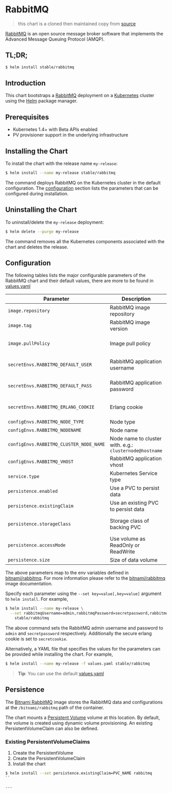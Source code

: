 # RabbitMQ

> this chart is a cloned then maintained copy from [source](https://github.com/CenterForOpenScience/helm-charts/tree/master/rabbitmq)

[RabbitMQ](https://www.rabbitmq.com/) is an open source message broker software that implements the Advanced Message Queuing Protocol (AMQP).

## TL;DR;

```bash
$ helm install stable/rabbitmq
```

## Introduction

This chart bootstraps a [RabbitMQ](https://hub.docker.com/_/rabbitmq/) deployment on a [Kubernetes](http://kubernetes.io) cluster using the [Helm](https://helm.sh) package manager.

## Prerequisites

- Kubernetes 1.4+ with Beta APIs enabled
- PV provisioner support in the underlying infrastructure

## Installing the Chart

To install the chart with the release name `my-release`:

```bash
$ helm install --name my-release stable/rabbitmq
```

The command deploys RabbitMQ on the Kubernetes cluster in the default configuration. The [configuration](#configuration) section lists the parameters that can be configured during installation.


## Uninstalling the Chart

To uninstall/delete the `my-release` deployment:

```bash
$ helm delete --purge my-release
```

The command removes all the Kubernetes components associated with the chart and deletes the release.


## Configuration

The following tables lists the major configurable parameters of the RabbitMQ chart and their default values, there are more to be found in [values.yaml](./values.yaml)

|          Parameter                          |                       Description                       |                         Default                          |
|---------------------------------------------|---------------------------------------------------------|----------------------------------------------------------|
| `image.repository`                          | RabbitMQ image repository                               | `{IMAGE_REPO}:version`                                   |
| `image.tag`                                 | RabbitMQ image version                                  | `rabbitmq:{VERSION}`                                     |
| `image.pullPolicy`                          | Image pull policy                                       | `Always` if `imageTag` is `latest`, else `IfNotPresent`. |
| `secretEnvs.RABBITMQ_DEFAULT_USER`          | RabbitMQ application username                           | _random 10 character long alphanumeric string_           |
| `secretEnvs.RABBITMQ_DEFAULT_PASS`          | RabbitMQ application password                           | _random 10 character long alphanumeric string_           |
| `secretEnvs.RABBITMQ_ERLANG_COOKIE`         | Erlang cookie                                           | _random 32 character long alphanumeric string_           |
| `configEnvs.RABBITMQ_NODE_TYPE`             | Node type                                               | `stats`                                                  |
| `configEnvs.RABBITMQ_NODENAME`              | Node name                                               | `rabbit`                                                 |
| `configEnvs.RABBITMQ_CLUSTER_NODE_NAME`     | Node name to cluster with. e.g.: `clusternode@hostname` | `nil`                                                    |
| `configEnvs.RABBITMQ_VHOST`                 | RabbitMQ application vhost                              | `/`                                                      |
| `service.type`                              | Kubernetes Service type                                 | `ClusterIP`                                              |
| `persistence.enabled`                       | Use a PVC to persist data                               | `true`                                                   |
| `persistence.existingClaim`                 | Use an existing PVC to persist data                     | `nil`                                                    |
| `persistence.storageClass`                  | Storage class of backing PVC                            | `nil` (uses alpha storage class annotation)              |
| `persistence.accessMode`                    | Use volume as ReadOnly or ReadWrite                     | `ReadWriteOnce`                                          |
| `persistence.size`                          | Size of data volume                                     | `8Gi`                                                    |

The above parameters map to the env variables defined in [bitnami/rabbitmq](http://github.com/bitnami/bitnami-docker-rabbitmq). For more information please refer to the [bitnami/rabbitmq](http://github.com/bitnami/bitnami-docker-rabbitmq) image documentation.

Specify each parameter using the `--set key=value[,key=value]` argument to `helm install`. For example,

```bash
$ helm install --name my-release \
  --set rabbitmqUsername=admin,rabbitmqPassword=secretpassword,rabbitmqErlangCookie=secretcookie \
    stable/rabbitmq
```

The above command sets the RabbitMQ admin username and password to `admin` and `secretpassword` respectively. Additionally the secure erlang cookie is set to `secretcookie`.

Alternatively, a YAML file that specifies the values for the parameters can be provided while installing the chart. For example,

```bash
$ helm install --name my-release -f values.yaml stable/rabbitmq
```

> **Tip**: You can use the default [values.yaml](values.yaml)

## Persistence

The [Bitnami RabbitMQ](https://github.com/bitnami/bitnami-docker-rabbitmq) image stores the RabbitMQ data and configurations at the `/bitnami/rabbitmq` path of the container.

The chart mounts a [Persistent Volume](http://kubernetes.io/docs/user-guide/persistent-volumes/) volume at this location. By default, the volume is created using dynamic volume provisioning. An existing PersistentVolumeClaim can also be defined.


### Existing PersistentVolumeClaims

1. Create the PersistentVolume
1. Create the PersistentVolumeClaim
1. Install the chart
```bash
$ helm install --set persistence.existingClaim=PVC_NAME rabbitmq
``

---
